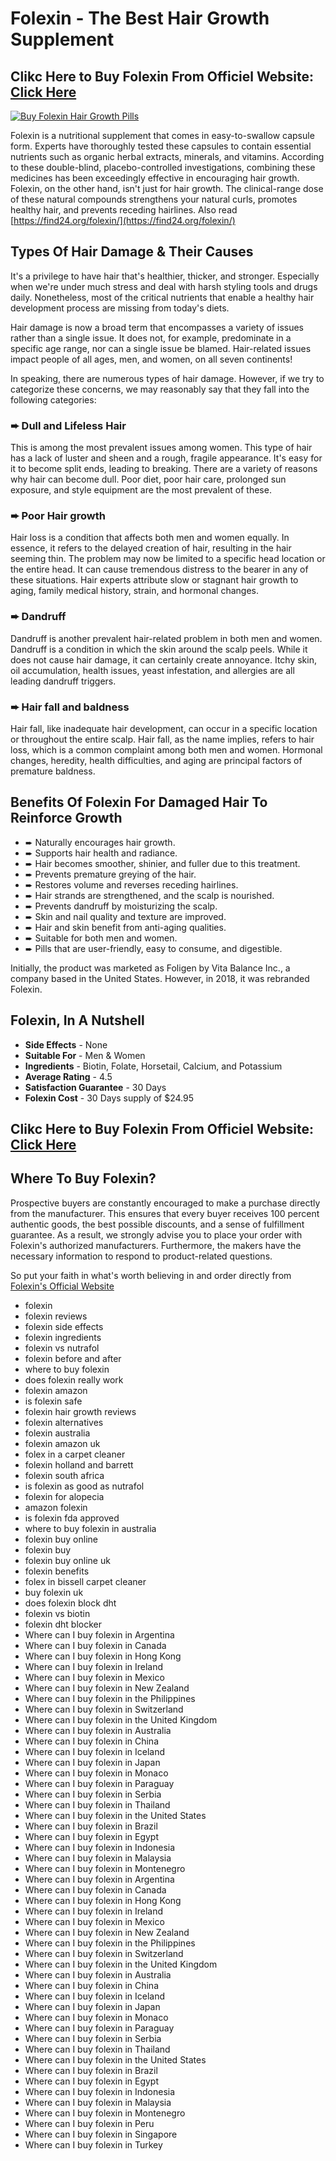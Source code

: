 # Folexin - The Best Hair Growth Supplement

## Clikc Here to Buy Folexin From Officiel Website: [Click Here](https://htm211.com/track.php?c=cmlkPTgwNzUzOCZhaWQ9NTUzNTgwMTQ)

<p><a href="https://htm211.com/track.php?c=cmlkPTgwNzUzOCZhaWQ9NTUzNTgwMTQ"><img src="https://find24.org/wp-content/uploads/2022/05/folexin_bottles-1000x600.webp" alt="Buy Folexin Hair Growth Pills" /></a></p>

Folexin is a nutritional supplement that comes in easy-to-swallow capsule form. Experts have thoroughly tested these capsules to contain essential nutrients such as organic herbal extracts, minerals, and vitamins. According to these double-blind, placebo-controlled investigations, combining these medicines has been exceedingly effective in encouraging hair growth.
Folexin, on the other hand, isn't just for hair growth. The clinical-range dose of these natural compounds strengthens your natural curls, promotes healthy hair, and prevents receding hairlines. Also read [https://find24.org/folexin/](https://find24.org/folexin/)

## Types Of Hair Damage & Their Causes
It's a privilege to have hair that's healthier, thicker, and stronger. Especially when we're under much stress and deal with harsh styling tools and drugs daily. Nonetheless, most of the critical nutrients that enable a healthy hair development process are missing from today's diets.

Hair damage is now a broad term that encompasses a variety of issues rather than a single issue. It does not, for example, predominate in a specific age range, nor can a single issue be blamed. Hair-related issues impact people of all ages, men, and women, on all seven continents!

In speaking, there are numerous types of hair damage. However, if we try to categorize these concerns, we may reasonably say that they fall into the following categories:

### ➨  Dull and Lifeless Hair
This is among the most prevalent issues among women. This type of hair has a lack of luster and sheen and a rough, fragile appearance. It's easy for it to become split ends, leading to breaking. There are a variety of reasons why hair can become dull. Poor diet, poor hair care, prolonged sun exposure, and style equipment are the most prevalent of these.

### ➨  Poor Hair growth
Hair loss is a condition that affects both men and women equally. In essence, it refers to the delayed creation of hair, resulting in the hair seeming thin. The problem may now be limited to a specific head location or the entire head. It can cause tremendous distress to the bearer in any of these situations. Hair experts attribute slow or stagnant hair growth to aging, family medical history, strain, and hormonal changes.

### ➨  Dandruff
Dandruff is another prevalent hair-related problem in both men and women. Dandruff is a condition in which the skin around the scalp peels. While it does not cause hair damage, it can certainly create annoyance. Itchy skin, oil accumulation, health issues, yeast infestation, and allergies are all leading dandruff triggers.

### ➨  Hair fall and baldness
Hair fall, like inadequate hair development, can occur in a specific location or throughout the entire scalp. Hair fall, as the name implies, refers to hair loss, which is a common complaint among both men and women. Hormonal changes, heredity, health difficulties, and aging are principal factors of premature baldness.

## Benefits Of Folexin For Damaged Hair To Reinforce Growth
- ➨  Naturally encourages hair growth.
- ➨  Supports hair health and radiance.
- ➨  Hair becomes smoother, shinier, and fuller due to this treatment.
- ➨  Prevents premature greying of the hair.
- ➨  Restores volume and reverses receding hairlines.
- ➨  Hair strands are strengthened, and the scalp is nourished.
- ➨  Prevents dandruff by moisturizing the scalp.
- ➨  Skin and nail quality and texture are improved.
- ➨  Hair and skin benefit from anti-aging qualities.
- ➨  Suitable for both men and women.
- ➨  Pills that are user-friendly, easy to consume, and digestible.

Initially, the product was marketed as Foligen by Vita Balance Inc., a company based in the United States. However, in 2018, it was rebranded Folexin.

## Folexin, In A Nutshell
- **Side Effects** - None
- **Suitable For** - Men & Women
- **Ingredients** - Biotin, Folate, Horsetail, Calcium, and Potassium
- **Average Rating** - 4.5
- **Satisfaction Guarantee** - 30 Days 
- **Folexin Cost** - 30 Days supply of $24.95

## Clikc Here to Buy Folexin From Officiel Website: [Click Here](https://htm211.com/track.php?c=cmlkPTgwNzUzOCZhaWQ9NTUzNTgwMTQ)

## Where To Buy Folexin?
Prospective buyers are constantly encouraged to make a purchase directly from the manufacturer. This ensures that every buyer receives 100 percent authentic goods, the best possible discounts, and a sense of fulfillment guarantee. As a result, we strongly advise you to place your order with Folexin's authorized manufacturers. Furthermore, the makers have the necessary information to respond to product-related questions.

So put your faith in what's worth believing in and order directly from [Folexin's Official Website](https://htm211.com/track.php?c=cmlkPTgwNzUzOCZhaWQ9NTUzNTgwMTQ)

- folexin
- folexin reviews
- folexin side effects
- folexin ingredients
- folexin vs nutrafol
- folexin before and after
- where to buy folexin
- does folexin really work
- folexin amazon
- is folexin safe
- folexin hair growth reviews
- folexin alternatives
- folexin australia
- folexin amazon uk
- folex in a carpet cleaner
- folexin holland and barrett
- folexin south africa
- is folexin as good as nutrafol
- folexin for alopecia
- amazon folexin
- is folexin fda approved
- where to buy folexin in australia
- folexin buy online
- folexin buy
- folexin buy online uk
- folexin benefits
- folex in bissell carpet cleaner
- buy folexin uk
- does folexin block dht
- folexin vs biotin
- folexin dht blocker
- Where can I buy folexin in Argentina 
- Where can I buy folexin in Canada
- Where can I buy folexin in Hong Kong
- Where can I buy folexin in Ireland
- Where can I buy folexin in Mexico
- Where can I buy folexin in New Zealand
- Where can I buy folexin in the Philippines
- Where can I buy folexin in Switzerland
- Where can I buy folexin in the United Kingdom
- Where can I buy folexin in Australia
- Where can I buy folexin in China
- Where can I buy folexin in Iceland
- Where can I buy folexin in Japan
- Where can I buy folexin in Monaco
- Where can I buy folexin in Paraguay
- Where can I buy folexin in Serbia
- Where can I buy folexin in Thailand
- Where can I buy folexin in the United States
- Where can I buy folexin in Brazil
- Where can I buy folexin in Egypt
- Where can I buy folexin in Indonesia
- Where can I buy folexin in Malaysia
- Where can I buy folexin in Montenegro
- Where can I buy folexin in Argentina
- Where can I buy folexin in Canada
- Where can I buy folexin in Hong Kong
- Where can I buy folexin in Ireland
- Where can I buy folexin in Mexico
- Where can I buy folexin in New Zealand
- Where can I buy folexin in the Philippines
- Where can I buy folexin in Switzerland 
- Where can I buy folexin in the United Kingdom
- Where can I buy folexin in Australia 
- Where can I buy folexin in China 
- Where can I buy folexin in Iceland
- Where can I buy folexin in Japan 
- Where can I buy folexin in Monaco
- Where can I buy folexin in Paraguay
- Where can I buy folexin in Serbia 
- Where can I buy folexin in Thailand 
- Where can I buy folexin in the United States
- Where can I buy folexin in Brazil 
- Where can I buy folexin in Egypt 
- Where can I buy folexin in Indonesia
- Where can I buy folexin in Malaysia
- Where can I buy folexin in Montenegro
- Where can I buy folexin in Peru
- Where can I buy folexin in Singapore
- Where can I buy folexin in Turkey

